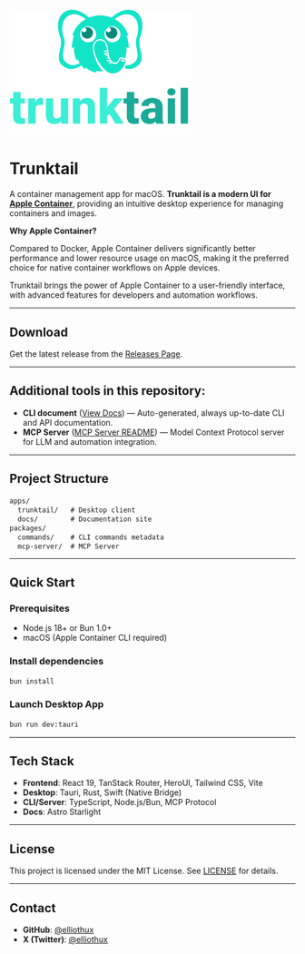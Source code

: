 <img src="./apps/trunktail/app-logo.svg" alt="Trunktail Logo" style="max-width:320px;margin-top:12px;" />

# Trunktail

A container management app for macOS. **Trunktail is a modern UI for [Apple Container](https://github.com/apple/container)**, providing an intuitive desktop experience for managing containers and images.

**Why Apple Container?**

Compared to Docker, Apple Container delivers significantly better performance and lower resource usage on macOS, making it the preferred choice for native container workflows on Apple devices.

Trunktail brings the power of Apple Container to a user-friendly interface, with advanced features for developers and automation workflows.

---

## Download

Get the latest release from the [Releases Page](https://github.com/elliothux/trunktail/releases).

---

## Additional tools in this repository:

- **CLI document** ([View Docs](https://trunktail.pages.dev)) — Auto-generated, always up-to-date CLI and API documentation.
- **MCP Server** ([MCP Server README](./packages/mcp-server/README.md)) — Model Context Protocol server for LLM and automation integration.

---

## Project Structure

```
apps/
  trunktail/   # Desktop client
  docs/        # Documentation site
packages/
  commands/    # CLI commands metadata
  mcp-server/  # MCP Server
```

---

## Quick Start

### Prerequisites

- Node.js 18+ or Bun 1.0+
- macOS (Apple Container CLI required)

### Install dependencies

```bash
bun install
```

### Launch Desktop App

```bash
bun run dev:tauri
```

---

## Tech Stack

- **Frontend**: React 19, TanStack Router, HeroUI, Tailwind CSS, Vite
- **Desktop**: Tauri, Rust, Swift (Native Bridge)
- **CLI/Server**: TypeScript, Node.js/Bun, MCP Protocol
- **Docs**: Astro Starlight

---

## License

This project is licensed under the MIT License. See [LICENSE](./LICENSE) for details.

---

## Contact

- **GitHub**: [@elliothux](https://github.com/elliothux)
- **X (Twitter)**: [@elliothux](https://x.com/elliothux)
